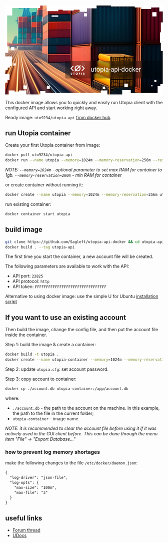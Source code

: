 
![logo](logo.jpg)

This docker image allows you to quickly and easily run Utopia client with the configured API and start working right away.

Ready image: `uto9234/utopia-api` [from docker hub](https://hub.docker.com/repository/docker/uto9234/utopia-api/general).

## run Utopia container

Create your first Utopia container from image:

```bash
docker pull uto9234/utopia-api
docker run --name utopia --memory=1024m --memory-reservation=256m --restart=always -it uto9234/utopia-api
```

*NOTE: `--memory=1024m` - optional parameter to set max RAM for container to 1gb. `--memory-reservation=200m` - min RAM for container*

or create container without running it:

```bash
docker create --name utopia --memory=1024m --memory-reservation=256m uto9234/utopia-api
```

run existing container:

```bash
docker container start utopia
```

## build image

```bash
git clone https://github.com/Sagleft/utopia-api-docker && cd utopia-api-docker
docker build . --tag utopia-api
```

The first time you start the container, a new account file will be created.

The following parameters are available to work with the API:
* API port: `22825`
* API protocol: `http`
* API token: `FFFFFFFFFFFFFFFFFFFFFFFFFFFFFFFF`

Alternative to using docker image: use the simple U for Ubuntu [installation script](https://gist.github.com/Sagleft/06b53576c0b763f77e4d38e15e28b023)

## If you want to use an existing account

Then build the image, change the config file, and then put the account file inside the container.

Step 1: build the image & create a container:

```bash
docker build -t utopia .
docker create --name utopia-container --memory=1024m --memory-reservation=256m utopia
```

Step 2: update `utopia.cfg`: set account password.

Step 3: copy account to container:

```bash
docker cp ./account.db utopia-container:/app/account.db
```

where:
* `./account.db` - the path to the account on the machine. in this example, the path to the file in the current folder;
* `utopia-container` - image name.

*NOTE: it is recommended to clear the account file before using it if it was actively used in the GUI client before. This can be done through the menu item "File" -> "Export Database..."*

### how to prevent log memory shortages

make the following changes to the file `/etc/docker/daemon.json`:

```
{
  "log-driver": "json-file",
  "log-opts": {
    "max-size": "100m",
    "max-file": "3"
  }
}
```

## useful links

* [Forum thread](https://talk.u.is/viewtopic.php?pid=5243#p5243)
* [UDocs](https://udocs.gitbook.io/utopia-api/)

